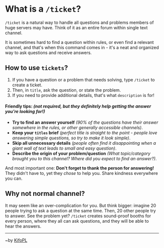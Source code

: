 # What is a `/ticket`?
`/ticket` is a natural way to handle all questions and problems members of huge servers may have. Think of it as an entire forum within single text channel.

It is sometimes hard to find a question within rules, or even find a relevant channel, and that's when this command comes in - it's a neat and organized way to ask questions and receive answers.

## How to use `tickets`?
1. If you have a question or a problem that needs solving, type `/ticket` to create a ticket.
2. Then, in `title`, ask the question, or state the problem.
3. If you need to provide additional details, that's what `description` is for!

#### Friendly tips: *(not required, but they definitely help getting the answer you're looking for!)*
- **Try to find an answer yourself** *(90% of the questions have their answer somewhere in the rules, or other generally accessible channels)*.
- **Keep your `titles` brief** *(perfect title is straight to the point - people love answering simple questions, so try to make it look simple)*.
- **Skip all unnecessary details** *(people often find it disappointing when a giant wall of text leads to small and easy question)*.
- **Describe the origin of your problem/question** *(What topic/category brought you to this channel? Where did you expect to find an answer?)*.

And most important one: __**Don't forget to thank the person for answering!**__ They didn't have to, yet they *chose* to help you. Share kindness everywhere you can.

## Why not normal channel?
It may seem like an over-complication for you. But think bigger: imagine 20 people trying to ask a question at the same time. Then, 20 other people try to answer. See the problem yet? `/ticket` creates sound-proof booths for every person, where they all can ask questions, and they will be able to hear the answers.
<hr/>

~by [KifoPL](https://bio.link/KifoPL)